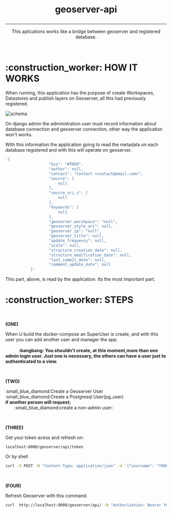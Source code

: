 # <p align=center>geoserver-api </p>
__________________________________________________________________________________________________________________________________________


  <p align=center> This aplications works like a bridge between geoserver and registered database.</p>
  <br />
  <h1>:construction_worker: HOW IT WORKS</h1>
  
 <p>When running, this application has the purpose of create Workspaces, Datastores and publish layers on Geoserver, all this had previously registered.
 </p>
 
 ![schema](https://user-images.githubusercontent.com/78693116/189120712-f8d98f32-3ef6-42ef-823f-fc5e1361bbf5.png)
 
 On django admin the administration user must record information about database connection and geoserver connection, other way the application won't works. 
 
With this information the application going to read the metadata on each database registered and with this will operate on geoserver.
 
 ```bash
 '{
                    "bio": "#TODO",
                    "author": null,
                    "contact": "Contact <contact@email.com>",
                    "source": [
                        null
                    ],
                    "source_uri_s": [
                        null
                    ],
                    "keywords": [
                        null
                    ],
                    "geoserver_worskpace": "null",
                    "geoserver_style_uri": null,
                    "geoserver_ip": "null",
                    "geoserver_title": null,
                    "update_frequency": null,
                    "scale": null,
                    "structure_creation_date": null,
                    "structure_modification_date": null,
                    "last_commit_date": null,
                    "comment_update_date": null
            }'
 ```
 
 This part, above, is read by the application. Its the most important part.

  
  <h1>:construction_worker: STEPS </h1>
  <br />

  <p><b>(ONE)</b></p>When U build the docker-compose an SuperUser is create, and with this user you can add another user and manager the app.<br><br>
  <b>&emsp;&emsp;&emsp;:bangbang: You shouldn't create, at this moment,more than one admin login user. Just one is necessary, the others can have a user just to authenticated to a view.</b>
 
  <br><p><b>(TWO)</b></p>
    
<p align=left>:small_blue_diamond:Create a Geoserver User <br>
:small_blue_diamond:Create a Postgresql User(pg_user)<br>
  <b>if another person will request;<br></b>
&emsp;&emsp;:small_blue_diamond:create a non-admin user:</p>


  
 <br><p><b>(THREE)</b></p>
 <p>Get your token acess and refresh on:<br>
  
 `localhost:8000/geoserver/api/token`
  
  Or by shell
 ```bash
 curl -X POST -H "Content-Type: application/json" -d '{"username": "YOUR_NAME", "password": "YOUR_PASSWORD"}'  http://localhost:8000/geoserver/api/token/
 ```
</p>
<br><p><b>(FOUR)</b></p>
 <p>Refresh Geoserver with this command.<br>
  
 ```bash
 curl  http://localhost:8000/geoserver/api/ -H "Authorization: Bearer YOUR_TOKEN"
 ```
</p>
